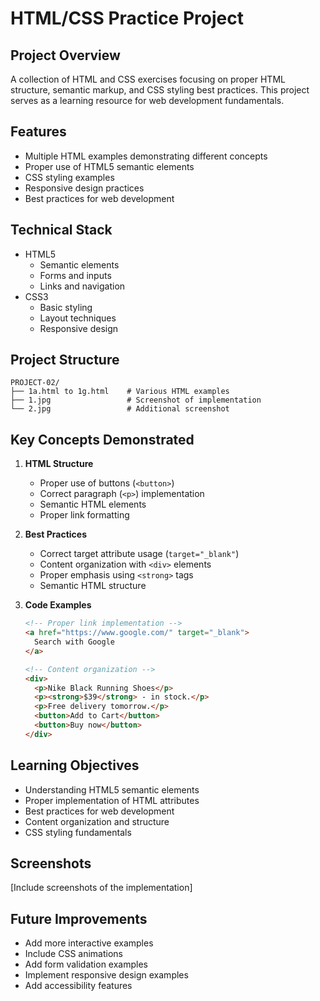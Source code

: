 # HTML/CSS Practice Project

## Project Overview
A collection of HTML and CSS exercises focusing on proper HTML structure, semantic markup, and CSS styling best practices. This project serves as a learning resource for web development fundamentals.

## Features
- Multiple HTML examples demonstrating different concepts
- Proper use of HTML5 semantic elements
- CSS styling examples
- Responsive design practices
- Best practices for web development

## Technical Stack
- HTML5
  - Semantic elements
  - Forms and inputs
  - Links and navigation
- CSS3
  - Basic styling
  - Layout techniques
  - Responsive design

## Project Structure
```
PROJECT-02/
├── 1a.html to 1g.html    # Various HTML examples
├── 1.jpg                 # Screenshot of implementation
└── 2.jpg                 # Additional screenshot
```

## Key Concepts Demonstrated
1. **HTML Structure**
   - Proper use of buttons (`<button>`)
   - Correct paragraph (`<p>`) implementation
   - Semantic HTML elements
   - Proper link formatting

2. **Best Practices**
   - Correct target attribute usage (`target="_blank"`)
   - Content organization with `<div>` elements
   - Proper emphasis using `<strong>` tags
   - Semantic HTML structure

3. **Code Examples**
   ```html
   <!-- Proper link implementation -->
   <a href="https://www.google.com/" target="_blank">
     Search with Google
   </a>

   <!-- Content organization -->
   <div>
     <p>Nike Black Running Shoes</p>
     <p><strong>$39</strong> - in stock.</p>
     <p>Free delivery tomorrow.</p>
     <button>Add to Cart</button>
     <button>Buy now</button>
   </div>
   ```

## Learning Objectives
- Understanding HTML5 semantic elements
- Proper implementation of HTML attributes
- Best practices for web development
- Content organization and structure
- CSS styling fundamentals

## Screenshots
[Include screenshots of the implementation]

## Future Improvements
- Add more interactive examples
- Include CSS animations
- Add form validation examples
- Implement responsive design examples
- Add accessibility features